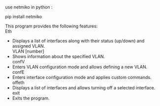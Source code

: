 use netmiko in python :

pip install netmiko

This program provides the following features:  
Eth
- Displays a list of interfaces along with their status (up/down) and assigned VLAN.  
VLAN [number]
- Shows information about the specified VLAN.  
confV
- Enters VLAN configuration mode and allows defining a new VLAN.  
confE
- Enters interface configuration mode and applies custom commands.  
offeth
- Displays a list of interfaces and allows turning off a selected interface.  
exit
- Exits the program.
